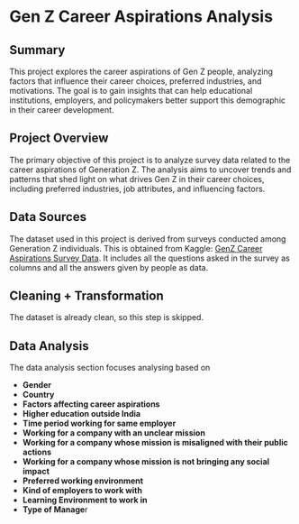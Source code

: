 # Gen Z Career Aspirations Analysis

## Summary

This project explores the career aspirations of Gen Z people, analyzing factors that influence their career choices, preferred industries, and motivations. The goal is to gain insights that can help educational institutions, employers, and policymakers better support this demographic in their career development.

## Project Overview

The primary objective of this project is to analyze survey data related to the career aspirations of Generation Z. The analysis aims to uncover trends and patterns that shed light on what drives Gen Z in their career choices, including preferred industries, job attributes, and influencing factors.

## Data Sources

The dataset used in this project is derived from surveys conducted among Generation Z individuals. This is obtained from Kaggle: [GenZ Career Aspirations Survey Data]( https://www.kaggle.com/datasets/kulturehire/understanding-career-aspirations-of-genz/data). It includes all the questions asked in the survey as columns and all the answers given by people as data.


## Cleaning + Transformation

The dataset is already clean, so this step is skipped.

## Data Analysis

The data analysis section focuses analysing based on 

- **Gender**
- **Country**
- **Factors affecting career aspirations**
- **Higher education outside India**
- **Time period working for same employer**
- **Working for a company with an unclear mission**
- **Working for a company whose mission is misaligned with their public actions**
- **Working for a company whose mission is not bringing any social impact**
- **Preferred working environment**
- **Kind of employers to work with**
- **Learning Environment to work in**
- **Type of Manage**r
